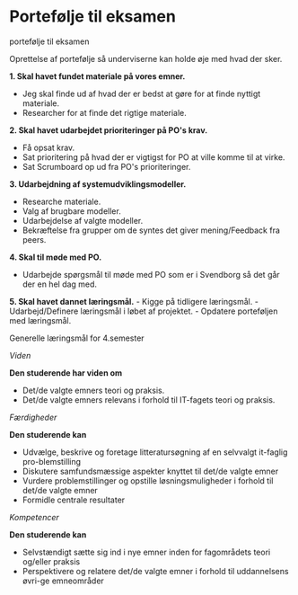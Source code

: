 # Portefølje til eksamen
portefølje til eksamen

Oprettelse af portefølje så underviserne kan holde øje med hvad der sker.

**1. Skal havet fundet materiale på vores emner.**
- Jeg skal finde ud af hvad der er bedst at gøre for at finde nyttigt materiale.
- Researcher for at finde det rigtige materiale.

**2. Skal havet udarbejdet prioriteringer på PO's krav.**
- Få opsat krav.
- Sat prioritering på hvad der er vigtigst for PO at ville komme til at virke.
- Sat Scrumboard op ud fra PO's prioriteringer.

**3. Udarbejdning af systemudviklingsmodeller.**
- Researche materiale.
- Valg af brugbare modeller.
- Udarbejdelse af valgte modeller.
- Bekræftelse fra grupper om de syntes det giver mening/Feedback fra peers.

**4. Skal til møde med PO.**
- Udarbejde spørgsmål til møde med PO som er i Svendborg så det går der en hel dag med.

**5. Skal havet dannet læringsmål.**
	- Kigge på tidligere læringsmål.
	- Udarbejd/Definere læringsmål i løbet af projektet.
	- Opdatere porteføljen med læringsmål.

Generelle læringsmål for 4.semester

_Viden_

**Den studerende har viden om**
- Det/de valgte emners teori og praksis.
- Det/de valgte emners relevans i forhold til IT-fagets teori og praksis.

_Færdigheder_

**Den studerende kan**
- Udvælge, beskrive og foretage litteratursøgning af en selvvalgt it-faglig pro-blemstilling
- Diskutere samfundsmæssige aspekter knyttet til det/de valgte emner
- Vurdere problemstillinger og opstille løsningsmuligheder i forhold til det/de valgte emner
- Formidle centrale resultater

_Kompetencer_

**Den studerende kan**
- Selvstændigt sætte sig ind i nye emner inden for fagområdets teori og/eller praksis
- Perspektivere og relatere det/de valgte emner i forhold til uddannelsens øvri-ge emneområder
